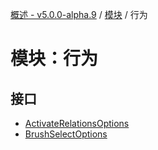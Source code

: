 [概述 - v5.0.0-alpha.9](../README.zh.md) / [模块](../modules.zh.md) / 行为 

 # 模块：行为 

 ## 接口 

 - [ActivateRelationsOptions](../interfaces/behaviors-ActivateRelationsOptions.zh.md) 
 - [BrushSelectOptions](../interfaces/behaviors-BrushSelectOptions.zh.md)